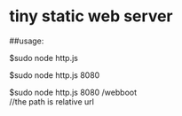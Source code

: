 # tiny static web server 

##usage:

   $sudo node http.js
    
   $sudo node http.js 8080
    
   $sudo node http.js 8080 /webboot    
    //the path is relative url
